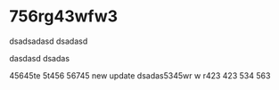 # 756rg43wfw3
dsadsadasd
dsadasd

dasdasd
dsadas


45645te
5t456
56745
new update
dsadas5345wr
w
r423
423
534
563
